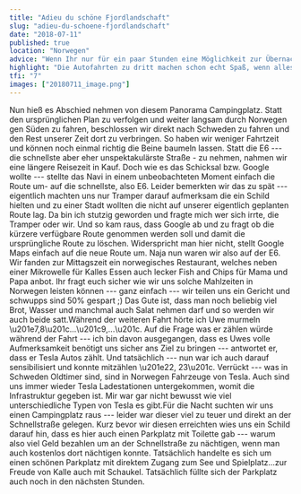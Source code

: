 ```yaml
---
title: "Adieu du schöne Fjordlandschaft"
slug: "adieu-du-schoene-fjordlandschaft"
date: "2018-07-11"
published: true
location: "Norwegen"
advice: "Wenn Ihr nur für ein paar Stunden eine Möglichkeit zur Übernachtung sucht, könnt Ihr sehr gut die verstreuten Rastplätze oder öffentlichen Badestellen benutzen. Wir haben dies am Ende nicht sehr häufig genutzt. Wahrscheinlich waren wir noch etwas zögerlich und wollten mit unserem kleinen auf Nummer sicher gehen. Das nächste Mal, wird das anders."
highlight: "Die Autofahrten zu dritt machen schon echt Spaß, wenn alles passt und auch Kalle seinen Gefallen daran findet. Die Landschaft von Norwegen ist und bleibt einfach wunderschön."
tfi: "7"
images: ["20180711_image.png"]
---
```


Nun hieß es Abschied nehmen von diesem Panorama Campingplatz. Statt den ursprünglichen Plan zu verfolgen und weiter langsam durch Norwegen gen Süden zu fahren, beschlossen wir direkt nach Schweden zu fahren und den Rest unserer Zeit dort zu verbringen. So haben wir weniger Fahrtzeit und können noch einmal richtig die Beine baumeln lassen. Statt die E6 --- die schnellste aber eher unspektakulärste Straße - zu nehmen, nahmen wir eine längere Reisezeit in Kauf. Doch wie es das Schicksal bzw. Google wollte --- stellte das Navi in einem unbeobachteten Moment einfach die Route um- auf die schnellste, also E6. Leider bemerkten wir das zu spät --- eigentlich machten uns nur Tramper darauf aufmerksam die ein Schild hielten und zu einer Stadt wollten die nicht auf unserer eigentlich geplanten Route lag. Da bin ich stutzig geworden und fragte mich wer sich irrte, die Tramper oder wir. Und so kam raus, dass Google ab und zu fragt ob die kürzere verfügbare Route genommen werden soll und damit die ursprüngliche Route zu löschen. Widerspricht man hier nicht, stellt Google Maps einfach auf die neue Route um. Naja nun waren wir also auf der E6. Wir fanden zur Mittagszeit ein norwegisches Restaurant, welches neben einer Mikrowelle für Kalles Essen auch lecker Fish and Chips für Mama und Papa anbot. Ihr fragt euch sicher wie wir uns solche Mahlzeiten in Norwegen leisten können --- ganz einfach --- wir teilen uns ein Gericht und schwupps sind 50% gespart ;) Das Gute ist, dass man noch beliebig viel Brot, Wasser und manchmal auch Salat nehmen darf und so werden wir auch beide satt.Während der weiteren Fahrt hörte ich Uwe murmeln \u201e7,8\u201c...\u201c9,...\u201c. Auf die Frage was er zählen würde während der Fahrt --- ich bin davon ausgegangen, dass es Uwes volle Aufmerksamkeit benötigt uns sicher ans Ziel zu bringen --- antwortet er, dass er Tesla Autos zählt. Und tatsächlich --- nun war ich auch darauf sensibilisiert und konnte mitzählen \u201e22, 23\u201c. Verrückt --- was in Schweden Oldtimer sind, sind in Norwegen Fahrzeuge von Tesla. Auch sind uns immer wieder Tesla Ladestationen untergekommen, womit die Infrastruktur gegeben ist. Mir war gar nicht bewusst wie viel unterschiedliche Typen von Tesla es gibt.Für die Nacht suchten wir uns einen Campingplatz raus --- leider war dieser viel zu teuer und direkt an der Schnellstraße gelegen. Kurz bevor wir diesen erreichten wies uns ein Schild darauf hin, dass es hier auch einen Parkplatz mit Toilette gab --- warum also viel Geld bezahlen um an der Schnellstraße zu nächtigen, wenn man auch kostenlos dort nächtigen konnte. Tatsächlich handelte es sich um einen schönen Parkplatz mit direktem Zugang zum See und Spielplatz...zur Freude von Kalle auch mit Schaukel. Tatsächlich füllte sich der Parkplatz auch noch in den nächsten Stunden.